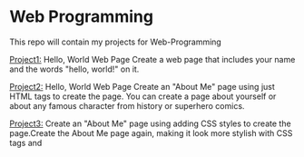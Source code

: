 # Web Programming
This repo will contain my projects for Web-Programming

[Project1:](https://dsantoli.github.io/Project1/) Hello, World Web Page
Create a web page that includes your name and the words "hello, world!" on it. 

[Project2:](https://dsantoli.github.io/Project2/) Hello, World Web Page
Create an "About Me" page using just HTML tags to create the page. 
You can create a page about yourself or about any famous character from history or superhero comics. 

[Project3:](https://dsantoli.github.io/Project3/) Create an "About Me" page using adding CSS styles to create the page.Create the About Me page again, making it look more stylish with CSS tags and <style> sections. 

[Project4:](https://dsantoli.github.io/Project4/) Create an "About Me" page using Bootstrap 5 to create a responsive web page. Create the About Me page again, where the responsive version modifies layout for narrow pages like phone browsers.Include a table of contents and and a navigation bar if possible. You can use your imagination to add additional Bootstrap elements. 

Project5: Get the quote app running on a device of your choice. You can get it running on Codespaces if you like. Make sure the app works correctly with respect to logins, passwords, adding quotes, etc. Add any new features you think might be helpful. Use Bootstrap to make the application look nice.

To run project 5 navigate to Project5 folder and run ./start.sh and open the development link.
 

